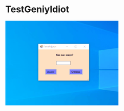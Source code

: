 # TestGeniyIdiot
<img src="https://github.com/Alex-Tairov/TestGeniyIdiot/blob/master/Geniy_Idiot/pictures/GIgif.gif" alt="screenshot" width=70%>
